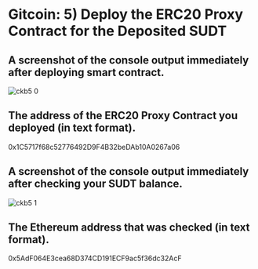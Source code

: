 # Gitcoin: 5) Deploy the ERC20 Proxy Contract for the Deposited SUDT

## A screenshot of the console output immediately after deploying smart contract.

![ckb5 0](https://user-images.githubusercontent.com/20263044/130425304-f7b423eb-29de-481a-a1ab-8d1b080c829b.png)

## The address of the ERC20 Proxy Contract you deployed (in text format).

0x1C5717f68c52776492D9F4B32beDAb10A0267a06

## A screenshot of the console output immediately after checking your SUDT balance.

![ckb5 1](https://user-images.githubusercontent.com/20263044/130426525-e1695a09-3ba0-4bc5-bded-d05496a8d073.png)

## The Ethereum address that was checked (in text format).

0x5AdF064E3cea68D374CD191ECF9ac5f36dc32AcF
